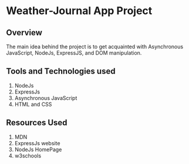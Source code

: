 
# Weather-Journal App Project

## Overview
The main idea behind the project is to get acquainted with Asynchronous JavaScript, NodeJs, ExpressJS, and DOM
manipulation.

## Tools and Technologies used
1. NodeJs
2. ExpressJs
3. Asynchronous JavaScript
4. HTML and CSS

## Resources Used
1. MDN
2. ExpressJs website
3. NodeJs HomePage
4. w3schools
